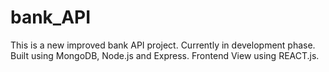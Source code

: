 # bank_API
This is a new improved bank API project. Currently in development phase. Built using MongoDB, Node.js and Express. Frontend View using REACT.js. 
